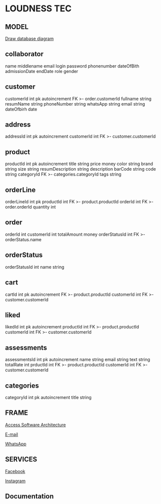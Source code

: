 # LOUDNESS TEC

## MODEL

<a href="https://app.quickdatabasediagrams.com/#/">Draw database diagram</a>


collaborator
---
name
middlename
email
login
password
phonenumber
dateOfBith
admissionDate
endDate
role
gender

customer
---
customerId int pk autoincrement FK >- order.customerId
fullname string
resumName string
phoneNumber string
whatsApp string
email string
dateOfbirh date

address
---
addressId int pk autoincrement
customerId int FK >- customer.customerId


product
---
productId int pk autoincrement
title string
price money
color string
brand  string
size string
resumDescription string
description
barCode string
code  string
categoryId FK >- categories.categoryId
tags string

orderLine
---
orderLineId int pk
productId int FK >- product.productId
orderId int FK >- order.orderId
quantity int

order
---
orderId int
customerId int
totalAmount money
orderStatusId int FK >- orderStatus.name

orderStatus
---
orderStatusId int
name string

cart
---
cartId int pk autoincrement FK >- product.productId
customerId int FK >- customer.customerId

liked
---
likedId int pk autoincrement
productId int FK >- product.productId
customerId int FK >- customer.customerId


assessments
---
assessmentsId int pk autoincrement
name string
email string
text string
totalRate int
prductId int FK >- product.productId
customerId int FK >- customer.customerId

categories
---
categoryId int pk autoincrement
title string


## FRAME

<a href="https://whimsical.com/loudness-tec-LRPdTPdetVMDjf9tRxDfgR">Access Software Architecture</a>

<a href="https://whimsical.com/loudness-tec-LRPdTPdetVMDjf9tRxDfgR">E-mail</a>

<a href="https://whimsical.com/loudness-tec-LRPdTPdetVMDjf9tRxDfgR">WhatsApp</a>

## SERVICES

<a href="https://www.facebook.com/business/m/get-started-meta-advertising?content_id=Bdm1TpXUtp53fbO&ref=sem_smb&utm_term=facebook%20e%20publicidade&gclid=Cj0KCQjw4bipBhCyARIsAFsieCxPez4y0xEL_JNtUFJzDuH33lJsJfQOyHZ48uUl-cvwP1vkSIKOezIaApmIEALw_wcB">Facebook</a>

<a href="https://business.instagram.com/shopping/?locale=pt_BR&content_id=JcW10T9nPnHQa66&ref=sem_smb&utm_term=dsa-1878220727685&gclid=Cj0KCQjw4bipBhCyARIsAFsieCwRBX8aVu3jSY3PKYM1mGGV83QaXmQdL7G4t-98kTuMZ570EIBZuNMaAvnSEALw_wcB">Instagram</a>

## Documentation




